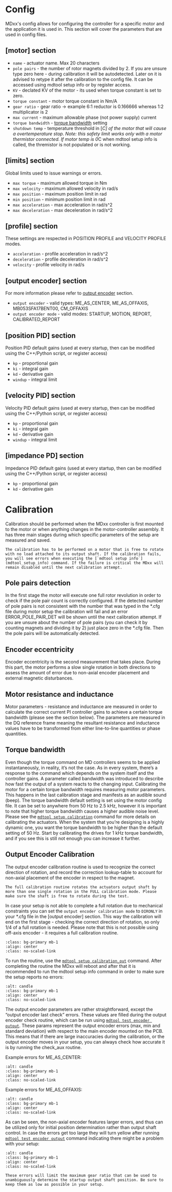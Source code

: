# Config

MDxx's config allows for configuring the controller for a specific motor and the application it is used in. This section will cover the parameters that are used in config files. 

## [motor] section

- `name` - actuator name. Max 20 characters
- `pole pairs` - the number of rotor magnets divided by 2. If you are unsure type zero here - during calibration it will be autodetected. Later on it is advised to retype it after the calibration to the config file. It can be accessed using mdtool setup info or by register access.
- `KV` - declated KV of the motor - its used when torque constant is set to zero. 
- `torque constant` - motor torque constant in Nm/A
- `gear ratio` - gear ratio -> example 6:1 reductor is 0.166666 whereas 1:2 multiplicator is 2
- `max current` - maximum allowable phase (not power supply) current
- `torque bandwidth` - [torque bandwidth](torque_bandwidth) setting
- `shutdown temp` - temperature threshold in [*C] of the motor that will cause a overtemperature stop. Note: this safety limit works only with a motor thermistor connected. If motor temp is 0*C when mdtool setup info is called, the thremistor is not populated or is not working.

## [limits] section
Global limits used to issue warnings or errors.

- `max torque` - maximum allowed torque in Nm
- `max velocity` - maximum allowed velocity in rad/s
- `max position` - maximum position limit in rad 
- `min position` - minimum position limit in rad 
- `max acceleration` - max acceleration in rad/s^2 
- `max deceleration` - max deceleration in rad/s^2 

## [profile] section
These settings are respected in POSITION PROFILE and VELOCITY PROFILE modes.

- `acceleration` - profile acceleration in rad/s^2 
- `deceleration` - profile deceleration in rad/s^2
- `velocity` - profile velocity in rad/s

## [output encoder] section
For more information please refer to [output encoder](output_encoder) section. 

- `output encoder` - valid types: ME_AS_CENTER, ME_AS_OFFAXIS, MB053SFA17BENT00, CM_OFFAXIS
- `output encoder mode` - valid modes: STARTUP, MOTION, REPORT, CALIBRATED_REPORT

## [position PID] section
Position PID default gains (used at every startup, then can be modified using the C++/Python script, or register access)
- `kp` - proportional gain
- `ki` - integral gain
- `kd` - derivative gain
- `windup` - integral limit 

## [velocity PID] section
Velocity PID default gains (used at every startup, then can be modified using the C++/Python script, or register access)
- `kp` - proportional gain
- `ki` - integral gain
- `kd` - derivative gain
- `windup` - integral limit 

## [impedance PD] section
Impedance PID default gains (used at every startup, then can be modified using the C++/Python script, or register access)
- `kp` - proportional gain
- `kd` - derivative gain

# Calibration

Calibration should be performed when the MDxx controller is first mounted to the motor or when anything changes in the motor-controller assembly. It has three main stages during which specific parameters of the setup are measured and saved.

```{note}
The calibration has to be performed on a motor that is free to rotate with no load attached to its output shaft. If the calibration fails, you will see errors when executing the [`mdtool setup info`](mdtool_setup_info) command. If the failure is critical the MDxx will remain disabled until the next calibration attempt.
```

## Pole pairs detection

In the first stage the motor will execute one full rotor revolution in order to check if the pole pair count is correctly configured. If the detected number of pole pairs is not consistent with the number that was typed in the *.cfg file during motor setup the calibration will fail and an error ERROR_POLE_PAIR_DET will be shown until the next calibration attempt. If you are unsure about the number of pole pairs (you can check it by counting magnets and dividing it by 2) just place zero in the *.cfg file. Then the pole pairs will be automatically detected.

## Encoder eccentricity

Encoder eccentricity is the second measurement that takes place. During this part, the motor performs a slow single rotation in both directions to assess the amount of error due to non-axial encoder placement and external magnetic disturbances.

## Motor resistance and inductance

Motor parameters - resistance and inductance are measured in order to calculate the correct current PI controller gains to achieve a certain torque bandwidth (please see the section below). The parameters are measured in the DQ reference frame meaning the resultant resistance and inductance values have to be transformed from either line-to-line quantities or phase quantities.

## Torque bandwidth

Even though the torque command on MD controllers seems to be applied instantaneously, in reality, it’s not the case. As in every system, there’s a response to the command which depends on the system itself and the controller gains. A parameter called bandwidth was introduced to describe how fast the output of a system reacts to the changing input. Calibrating the motor for a certain torque bandwidth requires measuring motor parameters. This happens in the last calibration stage and manifests as an audible sound (beep).
The torque bandwidth default setting is set using the motor config file. It can be set to anywhere from 50 Hz to 2.5 kHz, however it is important to note that higher torque bandwidth causes a higher audible noise level. Please see the [`mdtool setup calibration`](mdtool_setup_calibration) command for more details on calibrating the actuators.
When the system that you’re designing is a highly dynamic one, you want the torque bandwidth to be higher than the default setting of 50 Hz. Start by calibrating the drives for 1 kHz torque bandwidth, and if you see this is still not enough you can increase it further.

## Output Encoder Calibration

The output encoder calibration routine is used to recognize the correct direction of rotation, and record the correction lookup-table to account for non-axial placement of the encoder in respect to the magnet.

```{warning}
The full calibration routine rotates the actuators output shaft by more than one single rotation in the FULL calibration mode. Please make sure the shaft is free to rotate during the test.
```

In case your setup is not able to complete a full rotation due to mechanical constraints you can set the `output encoder calibration mode` to `DIRONLY` in your *.cfg file in the [output encoder] section. This way the calibration will end on the first stage - checking the correct direction of rotation, so only 1/4 of a full rotation is needed. Please note that this is not possible using off-axis encoder - it requires a full calibration routine.

```{figure} images/Calibration/output_calibration_requirements.png
:class: bg-primary mb-1
:align: center
:class: no-scaled-link
```

To run the routine, use the [`mdtool setup calibration_out`](mdtool_setup_calibration_out) command. After completing the routine the MDxx will reboot and after that it is recommended to run the mdtool setup info command in order to make sure the setup reports no errors:

```{figure} images/Calibration/mdtool_setup_info_allok.png
:alt: candle
:class: bg-primary mb-1
:align: center
:class: no-scaled-link
```

The output encoder parameters are rather straightforward, except the “output encoder last check” errors. These values are filled during the output encoder check routine, which can be run using [`mdtool test encoder output`](mdtool_test_encoder). These params represent the output encoder errors (max, min and standard deviation) with respect to the main encoder mounted on the PCB. This means that if there are large inaccuracies during the calibration, or the output encoder moves in your setup, you can always check how accurate it is by running the check_aux routine.

Example errors for ME_AS_CENTER:

```{figure} images/Calibration/errors_encoder_center.png
:alt: candle
:class: bg-primary mb-1
:align: center
:class: no-scaled-link
```

Example errors for ME_AS_OFFAXIS:

```{figure} images/Calibration/errors_encoder_offaxis.png
:alt: candle
:class: bg-primary mb-1
:align: center
:class: no-scaled-link
```

As can be seen, the non-axial encoder features larger errors, and thus can be utilized only for initial position determination rather than output shaft control. In case the errors get too large they will turn yellow after running [`mdtool test encoder output`](mdtool_test_encoder) command indicating there might be a problem with your setup:

```{figure} images/Calibration/errors_yellow.png
:alt: candle
:class: bg-primary mb-1
:align: center
:class: no-scaled-link
```

```{note}
These errors will limit the maximum gear ratio that can be used to unambiguously determine the startup output shaft position. Be sure to keep them as low as possible in your setup.
```
